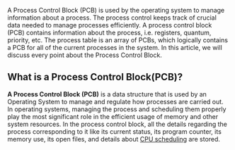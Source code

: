 A Process Control Block (PCB) is used by the operating system to manage information about a process. The process control keeps track of crucial data needed to manage processes efficiently. A process control block (PCB) contains information about the process, i.e. registers, quantum, priority, etc. The process table is an array of PCBs, which logically contains a PCB for all of the current processes in the system. In this article, we will discuss every point about the Process Control Block.

## What is a Process Control Block(PCB)?

****A Process Control Block (PCB)**** is a data structure that is used by an Operating System to manage and regulate how processes are carried out. In operating systems, managing the process and scheduling them properly play the most significant role in the efficient usage of memory and other system resources. In the process control block, all the details regarding the process corresponding to it like its current status, its program counter, its memory use, its open files, and details about [CPU scheduling](https://www.geeksforgeeks.org/cpu-scheduling-in-operating-systems/) are stored.